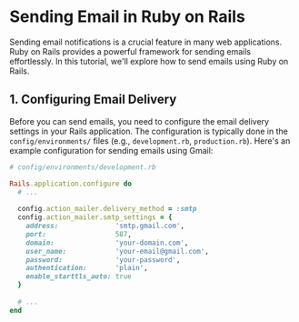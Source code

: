 # Sending Email in Ruby on Rails

Sending email notifications is a crucial feature in many web applications. Ruby on Rails provides a powerful framework for sending emails effortlessly. In this tutorial, we'll explore how to send emails using Ruby on Rails.

## 1. Configuring Email Delivery

Before you can send emails, you need to configure the email delivery settings in your Rails application. The configuration is typically done in the `config/environments/` files (e.g., `development.rb`, `production.rb`). Here's an example configuration for sending emails using Gmail:

```ruby
# config/environments/development.rb

Rails.application.configure do
  # ...
  
  config.action_mailer.delivery_method = :smtp
  config.action_mailer.smtp_settings = {
    address:              'smtp.gmail.com',
    port:                 587,
    domain:               'your-domain.com',
    user_name:            'your-email@gmail.com',
    password:             'your-password',
    authentication:       'plain',
    enable_starttls_auto: true
  }
  
  # ...
end
```